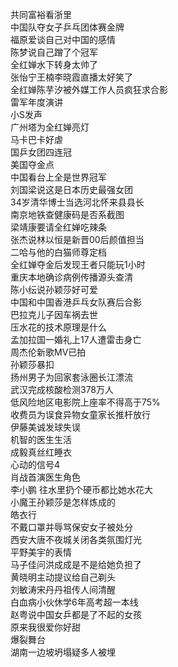 共同富裕看浙里  
中国队夺女子乒乓团体赛金牌  
福原爱谈自己对中国的感情  
陈梦说自己蹭了个冠军  
全红婵水下转身太帅了  
张怡宁王楠李晓霞直播太好笑了  
全红婵陈芋汐被外媒工作人员疯狂求合影  
雷军年度演讲  
小S发声  
广州塔为全红婵亮灯  
马卡巴卡好虐  
国乒女团四连冠  
美国夺金点  
中国看台上全是世界冠军  
刘国梁说这是日本历史最强女团  
34岁清华博士当选河北怀来县县长  
南京地铁查健康码是否系截图  
梁靖康要请全红婵吃辣条  
张杰说林以恒是新晋00后颜值担当  
二哈与他的白猫师尊定档  
全红婵夺金后发现王者只能玩1小时  
重庆本地确诊病例传播源头查清  
陈小纭说孙颖莎好可爱  
中国和中国香港乒乓女队赛后合影  
巴拉克儿子因车祸去世  
压水花的技术原理是什么  
孟加拉国一婚礼上17人遭雷击身亡  
周杰伦新歌MV已拍  
孙颖莎暴扣  
扬州男子为回家套泳圈长江漂流  
武汉完成核酸检测378万人  
低风险地区电影院上座率不得高于75%  
收费员为误食异物女童家长推杆放行  
伊藤美诚发球失误  
机智的医生生活  
成毅真丝红睡衣  
心动的信号4  
肖战首演医生角色  
李小鹏 往水里扔个硬币都比她水花大  
小魔王孙颖莎是怎样炼成的  
皓衣行  
不戴口罩并辱骂保安女子被处分  
西安大唐不夜城关闭各类氛围灯光  
平野美宇的表情  
马子佳问洪成成是不是给她负担了  
黄晓明主动提议给自己剃头  
刘敏涛宋丹丹祖传人间清醒  
白血病小伙休学6年高考超一本线  
赵粤说中国女乒都是了不起的女孩  
原来我很爱你好甜  
爆裂舞台  
湖南一边坡坍塌疑多人被埋  
